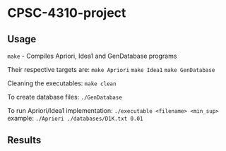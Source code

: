 # CPSC-4310-project

## Usage

`make` - Compiles Apriori, Idea1 and GenDatabase programs

Their respective targets are:
`make Apriori`
`make Idea1`
`make GenDatabase`

Cleaning the executables:
`make clean`


To create database files:
`./GenDatabase`

To run Apriori/Idea1 implementation:
`./executable <filename> <min_sup>`
example:
`./Apriori ./databases/D1K.txt 0.01`

## Results
